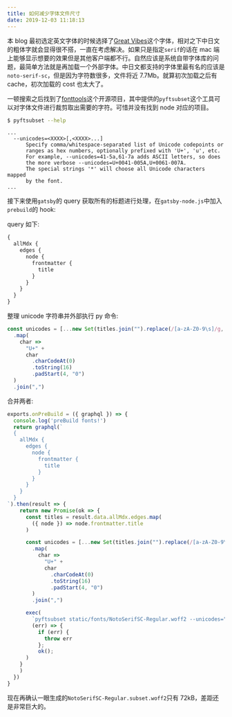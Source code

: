 ```yaml
---
title: 如何减少字体文件尺寸
date: 2019-12-03 11:18:13
---
```


本 blog 最初选定英文字体的时候选择了[Great Vibes](https://fonts.google.com/specimen/Great+Vibes)这个字体，相对之下中日文的粗体字就会显得很不搭，一直在考虑解决。如果只是指定`serif`的话在 mac 端上能够显示想要的效果但是其他客户端都不行。自然应该是系统自带字体库的问题，最简单方法就是再加载一个外部字体。中日文都支持的字体里最有名的应该是`noto-serif-sc`，但是因为字符数很多，文件将近 7.7Mb。就算初次加载之后有 cache，初次加载的 cost 也太大了。

一顿搜索之后找到了[fonttools](https://github.com/fonttools/fonttools)这个开源项目，其中提供的`pyftsubset`这个工具可以对字体文件进行裁剪取出需要的字符。可惜并没有找到 node 对应的项目。

```sh
$ pyftsubset --help
```

```
...
  --unicodes=<XXXX>[,<XXXX>...]
      Specify comma/whitespace-separated list of Unicode codepoints or
      ranges as hex numbers, optionally prefixed with 'U+', 'u', etc.
      For example, --unicodes=41-5a,61-7a adds ASCII letters, so does
      the more verbose --unicodes=U+0041-005A,U+0061-007A.
      The special strings '*' will choose all Unicode characters mapped
      by the font.
...
```

接下来使用`gatsby`的 query 获取所有的标题进行处理，在`gatsby-node.js`中加入`prebuild`的 hook:

query 如下:

```graphql
{
  allMdx {
    edges {
      node {
        frontmatter {
          title
        }
      }
    }
  }
}
```

整理 unicode 字符串并外部执行 py 命令:

```js
const unicodes = [...new Set(titles.join("").replace(/[a-zA-Z0-9\s]/g, ""))]
  .map(
    char =>
      "U+" +
      char
        .charCodeAt(0)
        .toString(16)
        .padStart(4, "0")
  )
  .join(",")
```

合并两者:

```js
exports.onPreBuild = ({ graphql }) => {
  console.log('preBuild fonts!')
  return graphql(`
  {
    allMdx {
      edges {
        node {
          frontmatter {
            title
          }
        }
      }
    }
  }
`).then(result => {
    return new Promise(ok => {
      const titles = result.data.allMdx.edges.map(
        ({ node }) => node.frontmatter.title
      )

      const unicodes = [...new Set(titles.join("").replace(/[a-zA-Z0-9\s]/g, ""))]
        .map(
          char =>
            "U+" +
            char
              .charCodeAt(0)
              .toString(16)
              .padStart(4, "0")
        )
        .join(",")

      exec(
        `pyftsubset static/fonts/NotoSerifSC-Regular.woff2 --unicodes="${unicodes}" --flavor="woff2" `,
        (err) => {
          if (err) {
            throw err
          };
          ok();
      )
    }
    )
  })
}
```

现在再确认一眼生成的`NotoSerifSC-Regular.subset.woff2`只有 72kB，差距还是非常巨大的。
